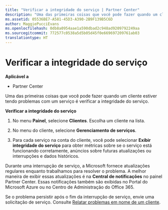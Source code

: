 ```yaml
---
title: "Verificar a integridade do serviço | Partner Center"
description: "Uma das primeiras coisas que você pode fazer quando um cliente estiver tendo problemas com um serviço é verificar a integridade do serviço."
ms.assetid: 05536BE7-A581-45D3-A390-2B9F139B5C6D
author: MaggiePucciEvans
ms.openlocfilehash: 0db8a0954aae1a590dbad2c948ad9209792249aa
ms.sourcegitcommit: 772577c0538a5d5b05d45f0e669697209761ab03
translationtype: HT
---
```

# <a name="check-service-health"></a>Verificar a integridade do serviço

**Aplicável a**

-  Partner Center

Uma das primeiras coisas que você pode fazer quando um cliente estiver tendo problemas com um serviço é verificar a integridade do serviço.

**Verificar a integridade do serviço**

1.  No menu **Painel**, selecione **Clientes**. Escolha um cliente na lista.

2.  No menu do cliente, selecione **Gerenciamento de serviços**.

3.  Para cada serviço na conta do cliente, você pode selecionar **Exibir integridade do serviço** para obter métricas sobre se o serviço está funcionando corretamente, anúncios sobre futuras atualizações ou interrupções e dados históricos.

Durante uma interrupção de serviço, a Microsoft fornece atualizações regulares enquanto trabalhamos para resolver o problema. A melhor maneira de exibir essas atualizações é na **Central de notificações** no painel Partner Center. Essas notificações também são exibidas no Portal do Microsoft Azure ou no Centro de Administração do Office 365.

Se o problema persistir após o fim da interrupção de serviço, envie uma solicitação de serviço. Consulte [Relatar problemas em nome de um cliente](report-problems-on-behalf-of-a-customer.md).

 

 



